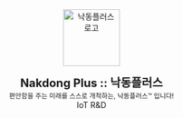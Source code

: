 <br />
<br />

<div align="center">

<a href="http://makerzip.com/"><img src="https://avatars.githubusercontent.com/u/100911422?s=200&v=4" alt="낙동플러스 로고" width="100" /></a><!-- 노동(읍읍) -->


<b><big><big>Nakdong Plus :: 낙동플러스</big></big></b><br />
<small>편안함을 주는 미래를 스스로 개척하는, 낙동플러스™ 입니다!</small>  
IoT R&D
</div>

<br />
<br />
